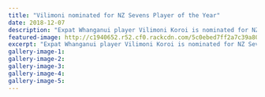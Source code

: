 ```yaml
---
title: "Vilimoni nominated for NZ Sevens Player of the Year"
date: 2018-12-07
description: "Expat Whanganui player Vilimoni Koroi is nominated for NZ Sevens Player of the Year..."
featured-image: http://c1940652.r52.cf0.rackcdn.com/5c0ebed7ff2a7c39a8001301/Vili-Koroi-ex-Chron-270-7-dec-2018.jpg
excerpt: "Expat Whanganui player Vilimoni Koroi is nominated for NZ Sevens Player of the Year, while his Commonwealth Games gold medal winning side is nominated for NZ Team of the Year."
gallery-image-1: 
gallery-image-2: 
gallery-image-3: 
gallery-image-4: 
gallery-image-5: 
---
```

